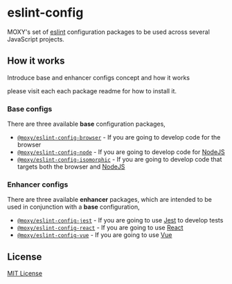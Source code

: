 # eslint-config

MOXY's set of [eslint](http://eslint.org/) configuration packages to be used across several JavaScript projects.

## How it works

Introduce base and enhancer configs concept and how it works

please visit each each package readme for how to install it.

### Base configs

There are three available **base** configuration packages,

- [`@moxy/eslint-config-browser`](packages/eslint-config-browser) - If you are going to develop code for the browser
- [`@moxy/eslint-config-node`](packages/eslint-config-node) - If you are going to develop code for [NodeJS](nodejs.org)
- [`@moxy/eslint-config-isomorphic`](packages/eslint-config-isomorphic) - If you are going to develop code that targets both the browser and [NodeJS](nodejs.org)

### Enhancer configs

There are three available **enhancer** packages, which are intended to be used in conjunction with a **base** configuration,

- [`@moxy/eslint-config-jest`](packages/eslint-config-jest) - If you are going to use [Jest](https://facebook.github.io/jest/) to develop tests
- [`@moxy/eslint-config-react`](packages/eslint-config-react) - If you are going to use [React](https://reactjs.org/)
- [`@moxy/eslint-config-vue`](packages/eslint-config-vue) - If you are going to use [Vue](https://vuejs.org/)

## License

[MIT License](http://opensource.org/licenses/MIT)
